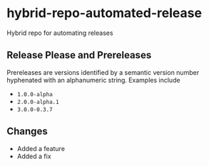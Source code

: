 # hybrid-repo-automated-release

Hybrid repo for automating releases

## Release Please and Prereleases 

Prereleases are versions identified by a semantic version number hyphenated with an alphanumeric string. Examples include

- `1.0.0-alpha`
- `2.0.0-alpha.1`
- `3.0.0-0.3.7`

## Changes

- Added a feature
- Added a fix
